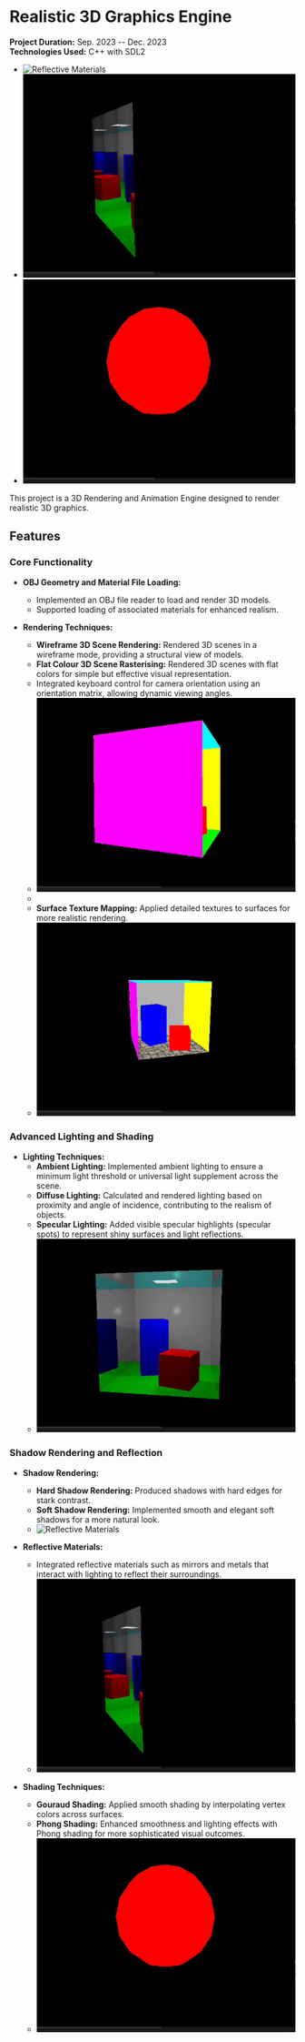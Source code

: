 # Realistic 3D Graphics Engine

**Project Duration:** Sep. 2023 -- Dec. 2023  
**Technologies Used:** C++ with SDL2
  - ![Reflective Materials](./doc/reflection.gif)
  - ![Material Loading](./doc/materials.gif)
  - ![Phong Shading](./doc/phong.gif)

This project is a 3D Rendering and Animation Engine designed to render realistic 3D graphics.

## Features

### Core Functionality
- **OBJ Geometry and Material File Loading:**
  - Implemented an OBJ file reader to load and render 3D models.
  - Supported loading of associated materials for enhanced realism.


- **Rendering Techniques:**
  - **Wireframe 3D Scene Rendering:** Rendered 3D scenes in a wireframe mode, providing a structural view of models.
  - **Flat Colour 3D Scene Rasterising:** Rendered 3D scenes with flat colors for simple but effective visual representation.
  - Integrated keyboard control for camera orientation using an orientation matrix, allowing dynamic viewing angles.
  - ![Camera Orientation](./doc/orientation.gif)
  - 
  - **Surface Texture Mapping:** Applied detailed textures to surfaces for more realistic rendering.
  - ![Surface Texture Mapping](./doc/texture.gif)


### Advanced Lighting and Shading
- **Lighting Techniques:**
  - **Ambient Lighting:** Implemented ambient lighting to ensure a minimum light threshold or universal light supplement across the scene.
  - **Diffuse Lighting:** Calculated and rendered lighting based on proximity and angle of incidence, contributing to the realism of objects.
  - **Specular Lighting:** Added visible specular highlights (specular spots) to represent shiny surfaces and light reflections.
  - ![Lighting Techniques](./doc/lighting.gif)


### Shadow Rendering and Reflection
- **Shadow Rendering:**
  - **Hard Shadow Rendering:** Produced shadows with hard edges for stark contrast.
  - **Soft Shadow Rendering:** Implemented smooth and elegant soft shadows for a more natural look.
  - ![Reflective Materials](./doc/reflection.gif)
  

- **Reflective Materials:**
  - Integrated reflective materials such as mirrors and metals that interact with lighting to reflect their surroundings.
  - ![Material Loading](./doc/materials.gif)

 
- **Shading Techniques:**
  - **Gouraud Shading:** Applied smooth shading by interpolating vertex colors across surfaces.
  - **Phong Shading:** Enhanced smoothness and lighting effects with Phong shading for more sophisticated visual outcomes.
  - ![Phong Shading](./doc/phong.gif)
